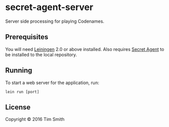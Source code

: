 # secret-agent-server

Server side processing for playing Codenames.

## Prerequisites

You will need [Leiningen][1] 2.0 or above installed.
Also requires [Secret Agent][2] to be installed to the local repository.

[1]: https://github.com/technomancy/leiningen
[2]: https://github.com/diminishedprime/secret_agent

## Running

To start a web server for the application, run:

    lein run [port]

## License

Copyright © 2016 Tim Smith
